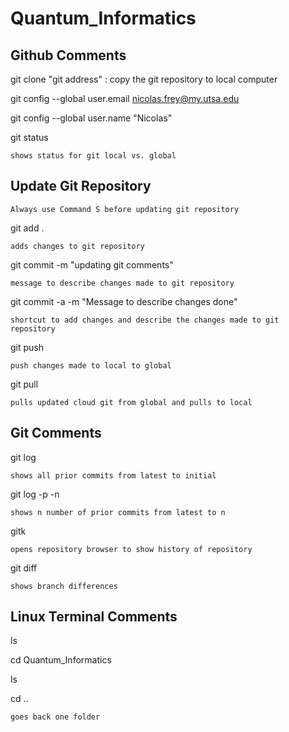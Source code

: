 # Quantum_Informatics


## Github Comments

git clone "git address" : copy the git repository to local computer

git config --global user.email nicolas.frey@my.utsa.edu

git config --global user.name "Nicolas"

git status

    shows status for git local vs. global




## Update Git Repository 

    Always use Command S before updating git repository

git add .

    adds changes to git repository

git commit -m "updating git comments"

    message to describe changes made to git repository

git commit -a -m "Message to describe changes done"

    shortcut to add changes and describe the changes made to git repository

git push

    push changes made to local to global

git pull

    pulls updated cloud git from global and pulls to local


## Git Comments

git log

    shows all prior commits from latest to initial

git log -p -n

    shows n number of prior commits from latest to n

gitk

    opens repository browser to show history of repository

git diff

    shows branch differences


## Linux Terminal Comments
ls 

cd Quantum_Informatics

ls 

cd ..

    goes back one folder
